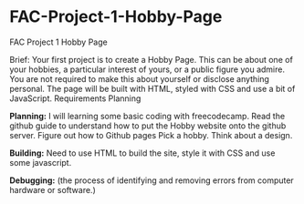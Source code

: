 # FAC-Project-1-Hobby-Page
FAC Project 1 Hobby Page

Brief: Your first project is to create a Hobby Page. This can be about one of your hobbies, a particular interest of yours, or a public figure you admire. You are not required to make this about yourself or disclose anything personal. The page will be built with HTML, styled with CSS and use a bit of JavaScript.
Requirements
Planning 

**Planning:**
I will learning some basic coding with freecodecamp.
Read the github guide to understand how to put the Hobby website onto the github server.
Figure out how to Github pages
Pick a hobby.
Think about a design.
    
**Building:**
Need to use HTML to build the site, style it with CSS and use some javascript.
    
**Debugging:** (the process of identifying and removing errors from computer hardware or software.)
